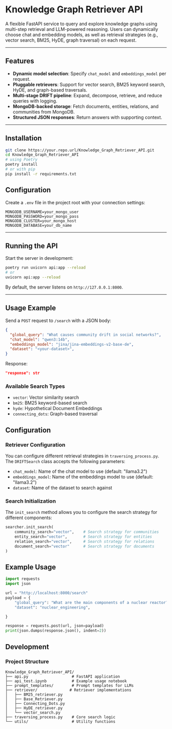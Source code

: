 # Knowledge Graph Retriever API

A flexible FastAPI service to query and explore knowledge graphs using multi-step retrieval and LLM-powered reasoning. Users can dynamically choose chat and embedding models, as well as retrieval strategies (e.g., vector search, BM25, HyDE, graph traversal) on each request.

---

## Features

- **Dynamic model selection**: Specify `chat_model` and `embeddings_model` per request.
- **Pluggable retrievers**: Support for vector search, BM25 keyword search, HyDE, and graph-based traversals.
- **Multi-stage DRIFT pipeline**: Expand, decompose, retrieve, and reduce queries with logging.
- **MongoDB-backed storage**: Fetch documents, entities, relations, and communities from MongoDB.
- **Structured JSON responses**: Return answers with supporting context.

---

## Installation

```bash
git clone https://your.repo.url/Knowledge_Graph_Retriever_API.git
cd Knowledge_Graph_Retriever_API
# using Poetry
poetry install
# or with pip
pip install -r requirements.txt
```

## Configuration

Create a `.env` file in the project root with your connection settings:

```dotenv
MONGODB_USERNAME=your_mongo_user
MONGODB_PASSWORD=your_mongo_pass
MONGODB_CLUSTER=your_mongo_host
MONGODB_DATABASE=your_db_name
```

---

## Running the API

Start the server in development:

```bash
poetry run uvicorn api:app --reload
# or
uvicorn api:app --reload
```

By default, the server listens on `http://127.0.0.1:8000`.

---

## Usage Example

Send a `POST` request to `/search` with a JSON body:

```json
{
  "global_query": "What causes community drift in social networks?",
  "chat_model": "qwen3:14b",
  "embeddings_model": "jina/jina-embeddings-v2-base-de",
  "dataset": "<your-dataset>",
}
```

Response:

```json
"response": str
```

### Available Search Types

- `vector`: Vector similarity search
- `bm25`: BM25 keyword-based search
- `hyde`: Hypothetical Document Embeddings
- `connecting_dots`: Graph-based traversal

## Configuration

### Retriever Configuration

You can configure different retrieval strategies in `traversing_process.py`. The `DRIFTSearch` class accepts the following parameters:

- `chat_model`: Name of the chat model to use (default: "llama3.2")
- `embeddings_model`: Name of the embeddings model to use (default: "llama3.2")
- `dataset`: Name of the dataset to search against

### Search Initialization

The `init_search` method allows you to configure the search strategy for different components:

```python
searcher.init_search(
    community_search="vector",    # Search strategy for communities
    entity_search="vector",       # Search strategy for entities
    relation_search="vector",     # Search strategy for relations
    document_search="vector"      # Search strategy for documents
)
```

## Example Usage

```python
import requests
import json

url = "http://localhost:8000/search"
payload = {
    "global_query": "What are the main components of a nuclear reactor?",
    "dataset": "nuclear_engineering",

}

response = requests.post(url, json=payload)
print(json.dumps(response.json(), indent=2))
```

## Development

### Project Structure

```
Knowledge_Graph_Retriever_API/
├── api.py                   # FastAPI application
├── api_test.ipynb           # Example usage notebook
├── prompt_templates/        # Prompt templates for LLMs
├── retriever/              # Retriever implementations
│   ├── BM25_retriever.py
│   ├── Base_Retriever.py
│   ├── Connecting_Dots.py
│   ├── HyDE_retriever.py
│   └── vector_search.py
├── traversing_process.py    # Core search logic
└── utils/                   # Utility functions
```

